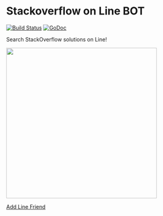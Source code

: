 # Stackoverflow on Line BOT
[![Build Status](https://travis-ci.org/ccjeng/Stackoverflow-LineBot.svg?branch=master)](https://travis-ci.org/ccjeng/Stackoverflow-LineBot)
[![GoDoc](https://godoc.org/github.com/ccjeng/Stackoverflow-LineBot?status.svg)](https://godoc.org/github.com/ccjeng/Stackoverflow-LineBot)

Search StackOverflow solutions on Line!

<img src="https://2.bp.blogspot.com/-ftcNd8TcsmM/V1KHvGEpKPI/AAAAAAAABzQ/aeqjxRmWXWodUran1I634K19-z06B8pTQCLcB/s1600/screen.png" width="400">

[Add Line Friend](http://line.me/ti/p/@moy3178v)
